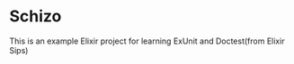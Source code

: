 Schizo
======


This is an example Elixir project for learning ExUnit and Doctest(from Elixir Sips)
